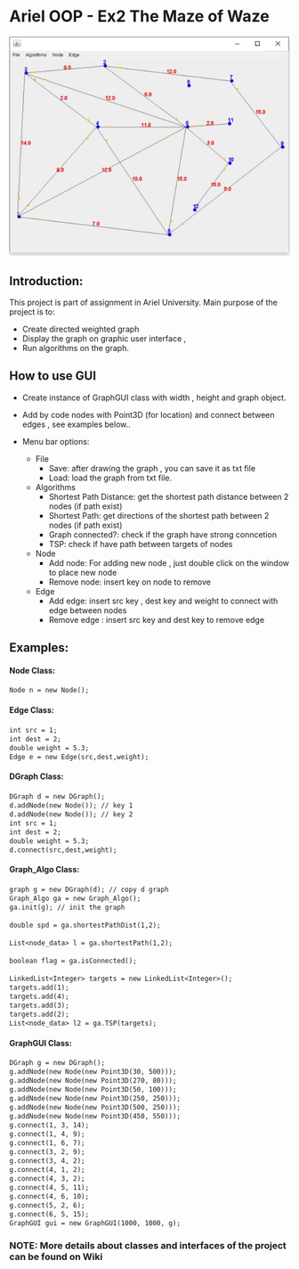 # Ariel OOP - Ex2 The Maze of Waze

<p align="center">
  <img alt="graph" src="https://github.com/ElielGez/Ex2/blob/master/images_examples/Capture.JPG">
</p>

## Introduction:
This project is part of assignment in Ariel University.
Main purpose of the project is to:
* Create directed weighted graph
* Display the graph on graphic user interface , 
* Run algorithms on the graph.

## How to use GUI

* Create instance of GraphGUI class with width , height and graph object.

* Add by code nodes with Point3D (for location) and connect between edges , see examples below..

* Menu bar options:
	- File
		- Save: after drawing the graph , you can save it as txt file
		- Load: load the graph from txt file.
	- Algorithms
		- Shortest Path Distance: get the shortest path distance between 2 nodes (if path exist)
		- Shortest Path: get directions of the shortest path between 2 nodes (if path exist)
		- Graph connected?: check if the graph have strong conncetion
		- TSP: check if have path between targets of nodes
	- Node
		- Add node: For adding new node , just double click on the window to place new node
		- Remove node: insert key on node to remove
	- Edge
		- Add edge: insert src key , dest key and weight to connect with edge between nodes
		- Remove edge : insert src key and dest key to remove edge
	
## Examples:

#### Node Class:
```
Node n = new Node();
```

#### Edge Class:
```
int src = 1;
int dest = 2;
double weight = 5.3;
Edge e = new Edge(src,dest,weight);
```

#### DGraph Class:
```
DGraph d = new DGraph();
d.addNode(new Node()); // key 1
d.addNode(new Node()); // key 2
int src = 1;
int dest = 2;
double weight = 5.3;
d.connect(src,dest,weight);
```

#### Graph_Algo Class:
```
graph g = new DGraph(d); // copy d graph
Graph_Algo ga = new Graph_Algo();
ga.init(g); // init the graph

double spd = ga.shortestPathDist(1,2);

List<node_data> l = ga.shortestPath(1,2);

boolean flag = ga.isConnected();

LinkedList<Integer> targets = new LinkedList<Integer>();
targets.add(1);
targets.add(4);
targets.add(3);
targets.add(2);
List<node_data> l2 = ga.TSP(targets);
```

#### GraphGUI Class:
```
DGraph g = new DGraph();
g.addNode(new Node(new Point3D(30, 500)));
g.addNode(new Node(new Point3D(270, 80)));
g.addNode(new Node(new Point3D(50, 100)));
g.addNode(new Node(new Point3D(250, 250)));
g.addNode(new Node(new Point3D(500, 250)));
g.addNode(new Node(new Point3D(450, 550)));
g.connect(1, 3, 14);
g.connect(1, 4, 9);
g.connect(1, 6, 7);
g.connect(3, 2, 9);
g.connect(3, 4, 2);
g.connect(4, 1, 2);
g.connect(4, 3, 2);
g.connect(4, 5, 11);
g.connect(4, 6, 10);
g.connect(5, 2, 6);
g.connect(6, 5, 15);
GraphGUI gui = new GraphGUI(1000, 1000, g);
```
### **NOTE: More details about classes and interfaces of the project can be found on Wiki**
